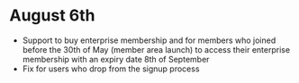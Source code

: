 # August 6th

* Support to buy enterprise membership and for members who joined before the 30th of May (member area launch) to access their enterprise membership with an expiry date 8th of September
* Fix for users who drop from the signup process
